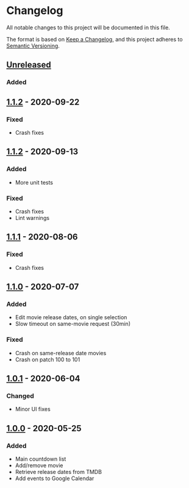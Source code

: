 Changelog
=========

All notable changes to this project will be documented in this file.

The format is based on [Keep a Changelog](https://keepachangelog.com/en/1.0.0/),
and this project adheres to [Semantic Versioning](https://semver.org/spec/v2.0.0.html).


## [Unreleased](https://github.com/adrienbricchi/waiting-for-moranis/tree/develop)
### Added


## [1.1.2](https://github.com/adrienbricchi/waiting-for-moranis/releases/tag/1.1.3) - 2020-09-22
### Fixed
- Crash fixes


## [1.1.2](https://github.com/adrienbricchi/waiting-for-moranis/releases/tag/1.1.2) - 2020-09-13
### Added
- More unit tests
### Fixed
- Crash fixes
- Lint warnings


## [1.1.1](https://github.com/adrienbricchi/waiting-for-moranis/releases/tag/1.1.1) - 2020-08-06
### Fixed
- Crash fixes


## [1.1.0](https://github.com/adrienbricchi/waiting-for-moranis/releases/tag/1.1.0) - 2020-07-07
### Added
- Edit movie release dates, on single selection
- Slow timeout on same-movie request (30min)
### Fixed
- Crash on same-release date movies
- Crash on patch 100 to 101


## [1.0.1](https://github.com/adrienbricchi/waiting-for-moranis/releases/tag/1.0.1) - 2020-06-04
### Changed
- Minor UI fixes


## [1.0.0](https://github.com/adrienbricchi/waiting-for-moranis/releases/tag/1.0.0) - 2020-05-25
### Added
- Main countdown list
- Add/remove movie
- Retrieve release dates from TMDB
- Add events to Google Calendar
